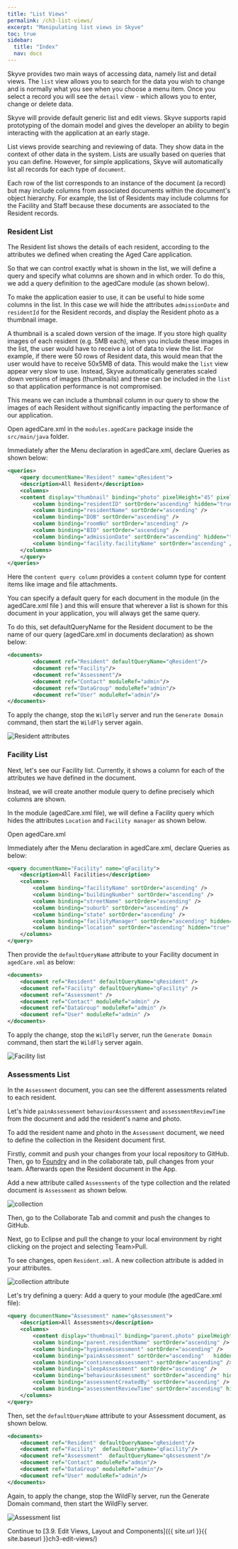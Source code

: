 ```yaml
---
title: "List Views"
permalink: /ch3-list-views/
excerpt: "Manipulating list views in Skyve"
toc: true
sidebar:
  title: "Index"
  nav: docs
---
```


Skyve provides two main ways of accessing data, namely list and detail views. The `list` view allows you to search for the data you wish to change and is normally what you see when you choose a menu item. Once you select a record you will see the `detail` view - which allows you to enter, change or delete data.

Skyve will provide default generic list and edit views. Skyve supports rapid prototyping of the domain model and gives the developer an ability to begin interacting with the application at an early stage.

List views provide searching and reviewing of data. They show data in the context of other data in the system. Lists are usually based on queries that you can define. However, for simple applications, Skyve will automatically list all records for each type of `document`.

Each row of the list corresponds to an instance of the document (a record) but may include columns from associated documents within the document's object hierarchy.
For example, the list of Residents may include columns for the Facility and Staff because these documents are associated to the Resident records.

### Resident List

The Resident list shows the details of each resident, according to the attributes we defined when creating the Aged Care application.

So that we can control exactly what is shown in the list, we will define a query and specify what columns are shown and in which order. To do this, we add a query definition to the agedCare module (as shown below).

To make the application easier to use, it can be useful to hide some columns in the list. In this case we will hide the attributes `admissionDate` and `residentId` for the Resident records, and display the Resident photo as a thumbnail image.

A thumbnail is a scaled down version of the image. If you store high quality images of each resident (e.g. 5MB each), when you include these images in the list, the user would have to receive a lot of data to view the list. For example, if there were 50 rows of Resident data, this would mean that the user would have to receive 50x5MB of data. This would make the `list` view appear very slow to use. Instead, Skyve automatically generates scaled down versions of images (thumbnails) and these can be included in the `list` so that application performance is not compromised.

This means we can include a thumbnail column in our query to show the images of each Resident without significantly impacting the performance of our application.

Open agedCare.xml in the `modules.agedCare` package inside the `src/main/java` folder.

Immediately after the Menu declaration in agedCare.xml, declare Queries as shown below:

```xml
<queries>
    <query documentName="Resident" name="qResident">
    <description>All Resident</description>
    <columns>
   	<content display="thumbnail" binding="photo" pixelHeight="45" pixelWidth="45" />
    	<column binding="residentID" sortOrder="ascending" hidden="true" />
    	<column binding="residentName" sortOrder="ascending" />
    	<column binding="DOB" sortOrder="ascending" />
    	<column binding="roomNo" sortOrder="ascending" />
    	<column binding="BIO" sortOrder="ascending" />
    	<column binding="admissionDate" sortOrder="ascending" hidden="true" />
    	<column binding="facility.facilityName" sortOrder="ascending" />
    </columns>
    </query>
</queries>
```

Here the `content query column` provides a `content` column type for content items like image and file attachments.

You can specify a default query for each document in the module (in the agedCare.xml file ) and this will ensure that wherever a list is shown for this document in your application, you will always get the same query.

To do this, set defaultQueryName for the Resident document to be the name of our query (agedCare.xml in documents declaration) as shown below:

```xml
<documents>
        <document ref="Resident" defaultQueryName="qResident"/>
        <document ref="Facility"/>
        <document ref="Assessment"/>
        <document ref="Contact" moduleRef="admin"/>
        <document ref="DataGroup" moduleRef="admin"/>
        <document ref="User" moduleRef="admin"/>
</documents>
```

To apply the change, stop the `WildFly` server and run the `Generate Domain` command, then start the `WildFly` server again.

![Resident attributes](../doc_src_img/chapter7/8.JPG "Resident attributes")

### Facility List

Next, let's see our Facility list. Currently, it shows a column for each of the attributes we have defined in the document.

Instead, we will create another module query to define precisely which columns are shown.

In the module (agedCare.xml file), we will define a Facility query which hides the attributes `Location` and `Facility manager` as shown below.

Open agedCare.xml

Immediately after the Menu declaration in agedCare.xml, declare Queries as below:

```xml
<query documentName="Facility" name="qFacility">
	<description>All Facilities</description>
	<columns>
		<column binding="facilityName" sortOrder="ascending" />
		<column binding="buildingNumber" sortOrder="ascending" />
		<column binding="streetName" sortOrder="ascending" />
		<column binding="suburb" sortOrder="ascending" />
		<column binding="state" sortOrder="ascending" />
		<column binding="facilityManager" sortOrder="ascending" hidden="true" />
		<column binding="location" sortOrder="ascending" hidden="true" />
	</columns>
</query>
```

Then provide the `defaultQueryName` attribute to your Facility document in `agedCare.xml` as below:

```xml
<documents>
	<document ref="Resident" defaultQueryName="qResident" />
	<document ref="Facility" defaultQueryName="qFacility" />
	<document ref="Assessment" />
	<document ref="Contact" moduleRef="admin" />
	<document ref="DataGroup" moduleRef="admin" />
	<document ref="User" moduleRef="admin" />
</documents>
```

To apply the change, stop the `WildFly` server, run the `Generate Domain` command, then start the `WildFly` server again.

![Facility list](../doc_src_img/chapter7/1.jpg "Facility list")

### Assessments List

In the `Assessment` document, you can see the different assessments related to each resident.

Let's hide `painAssessement` `behaviourAssessment` and `assessmentReviewTime` from the document and add the resident's name and photo.

To add the resident name and photo in the `Assessment` document, we need to define the collection in the Resident document first.

Firstly, commit and push your changes from your local repository to GitHub. Then, go to [Foundry](https://foundry.skyve.org/foundry/) and in the collaborate tab, pull changes from your team. Afterwards open the Resident document in the App.

Add a new attribute called `Assessments` of the type collection and the related document is `Assessment` as shown below.

![collection](../doc_src_img/chapter7/12.jpg "Collection")

Then, go to the Collaborate Tab and commit and push the changes to GitHub.

Next, go to Eclipse and pull the change to your local environment by right clicking on the project and selecting Team>Pull.

To see changes, open `Resident.xml`. A new collection attribute is added in your attributes.

![collection attribute](../doc_src_img/chapter7/13.jpg "Collection attribute")

Let's try defining a query: Add a query to your module (the agedCare.xml file):

```xml
<query documentName="Assessment" name="qAssessment">
    <description>All Assessments</description>
    <columns>
    	<content display="thumbnail" binding="parent.photo" pixelHeight="60" pixelWidth="60" />
    	<column binding="parent.residentName" sortOrder="ascending" />
    	<column binding="hygieneAssessment" sortOrder="ascending" />
    	<column binding="painAssessment" sortOrder="ascending"   hidden="true"/>
    	<column binding="continenceAssessment" sortOrder="ascending" />
    	<column binding="sleepAssessment" sortOrder="ascending" />
    	<column binding="behaviourAssessment" sortOrder="ascending" hidden="true" />
    	<column binding="assessmentCreatedBy" sortOrder="ascending" />
    	<column binding="assessmentReviewTime" sortOrder="ascending" hidden="true" />
    </columns>
</query>
```

Then, set the `defaultQueryName` attribute to your Assessment document, as shown below.

```xml
<documents>
    <document ref="Resident" defaultQueryName="qResident"/>
    <document ref="Facility"  defaultQueryName="qFacility"/>
    <document ref="Assessment"  defaultQueryName="qAssessment"/>
    <document ref="Contact" moduleRef="admin"/>
    <document ref="DataGroup" moduleRef="admin"/>
    <document ref="User" moduleRef="admin"/>
</documents>
```

Again, to apply the change, stop the WildFly server, run the Generate Domain command, then start the WildFly server.

![Assessment list](../doc_src_img/chapter7/2.jpg "Assessment list")

Continue to [3.9. Edit Views, Layout and Components]({{ site.url }}{{ site.baseurl }}ch3-edit-views/)